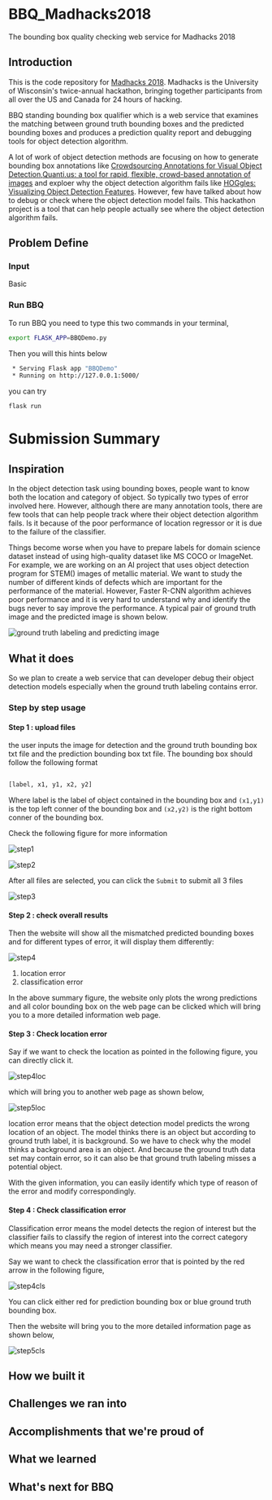 # BBQ_Madhacks2018
The bounding box quality checking web service for Madhacks 2018

## Introduction

This is the code repository for [Madhacks 2018](https://www.madhacks.io/). Madhacks is the University of Wisconsin's twice-annual hackathon, bringing together participants from all over the US and Canada for 24 hours of hacking.

BBQ standing bounding box qualifier which is a web service that examines the matching between ground truth bounding boxes and the predicted bounding boxes and produces a prediction quality report and debugging tools for object detection algorithm.

A lot of work of object detection methods are focusing on how to generate bounding box annotations like [Crowdsourcing Annotations for Visual Object Detection](https://www.aaai.org/ocs/index.php/WS/AAAIW12/paper/view/5350),[Quanti.us: a tool for rapid, flexible, crowd-based annotation of images](https://www.nature.com/articles/s41592-018-0069-0.epdf?author_access_token=peMhy5KSdgrSAGSfL8MUj9RgN0jAjWel9jnR3ZoTv0MnaAwHfA480_WbrLsTyrf6Qh6XRwtU2XRrYgJxeQPIsjUlh3Szynwft2k_VerLS8Bw2R-WfjMsCopQ1wDRpFg6mja_Ndv4Rc75h2Wf-ODxJw%3D%3D) and exploer why the object detection algorithm fails like [HOGgles: Visualizing Object Detection Features](https://ieeexplore.ieee.org/document/6751109). However, few have talked about how to debug or check where the object detection model fails. This hackathon project is a tool that can help people actually see where the object detection algorithm fails.

## Problem Define



### Input 

Basic

### Run BBQ

To run BBQ you need to type this two commands in your terminal,

```bash
export FLASK_APP=BBQDemo.py
```

Then you will this hints below

```bash
 * Serving Flask app "BBQDemo"
 * Running on http://127.0.0.1:5000/  

```

you can try 

```bash
flask run
```

# Submission Summary

## Inspiration

In the object detection task using bounding boxes, people want to know both the location and category of object. So typically two types of error involved here. However, although there are many annotation tools, there are few tools that can help people track where their object detection algorithm fails. Is it because of the poor performance of location regressor or it is due to the failure of the classifier. 

Things become worse when you have to prepare labels for domain science dataset instead of using high-quality dataset like MS COCO or ImageNet. For example, we are working on an  AI project that uses object detection program for STEM() images of metallic material. We want to study the number of different kinds of defects which are important for the performance of the material. However, Faster R-CNN algorithm achieves poor performance and it is very hard to understand why and identify the bugs never to say improve the performance. A typical pair of ground truth image and the predicted image is shown below.

![ground truth labeling and predicting image](https://github.com/iphyer/BBQ_Madhacks2018/blob/master/Report/IMG/hard.png)

## What it does

So we plan to create a web service that can developer debug their object detection models especially when the ground truth labeling contains error. 

### Step by step usage

#### Step 1 : upload files

the user inputs the image for detection and the ground truth bounding box txt file and the prediction bounding box txt file. The bounding box should follow the following format

```python

[label, x1, y1, x2, y2]

``` 

Where label is the label of object contained in the bounding box and `(x1,y1)` is the top left conner of the bounding box and `(x2,y2)` is the right bottom conner of the bounding box.

Check the following figure for more information

![step1](https://github.com/iphyer/BBQ_Madhacks2018/blob/master/Report/IMG/step1.jpg)

![step2](https://github.com/iphyer/BBQ_Madhacks2018/blob/master/Report/IMG/step2.jpg)

After all files are selected, you can click the `Submit` to submit all 3 files

![step3](https://github.com/iphyer/BBQ_Madhacks2018/blob/master/Report/IMG/step3.png)

#### Step 2 : check overall results

Then the website will show all the mismatched predicted bounding boxes and for different types of error, it will display them differently:

![step4](https://github.com/iphyer/BBQ_Madhacks2018/blob/master/Report/IMG/step4.png)

1. location error
2. classification error

In the above summary figure, the website only plots the wrong predictions and all color bounding box on the web page can be clicked which will bring you to a more detailed information web page.

#### Step 3 : Check location error

Say if we want to check the location as pointed in the following figure, you can directly click it.

![step4loc](https://github.com/iphyer/BBQ_Madhacks2018/blob/master/Report/IMG/step4loc.jpg)

which will bring you to another web page as shown below,

![step5loc](https://github.com/iphyer/BBQ_Madhacks2018/blob/master/Report/IMG/step5loc.png)

location error means that the object detection model predicts the wrong location of an object. The model thinks there is an object but according to ground truth label, it is background. So we have to check why the model thinks a background area is an object. And because the ground truth data set may contain error, so it can also be that ground truth labeling misses a potential object. 

With the given information, you can easily identify which type of reason of the error and modify correspondingly.

#### Step 4 : Check classification error

Classification error means the model detects the region of interest but the classifier fails to classify the region of interest into the correct category which means you may need a stronger classifier.

 Say we want to check the classification error that is pointed by the red arrow in the following figure,
 
 ![step4cls](https://github.com/iphyer/BBQ_Madhacks2018/blob/master/Report/IMG/step4cls.jpg)

You can click either red for prediction bounding box or blue ground truth bounding box.

Then the website will bring you to the more detailed information page as shown below,

 ![step5cls](https://github.com/iphyer/BBQ_Madhacks2018/blob/master/Report/IMG/step5cls.png)

## How we built it



## Challenges we ran into

## Accomplishments that we're proud of

## What we learned

## What's next for BBQ
